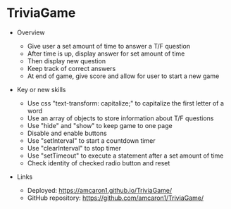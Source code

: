 # TriviaGame

- Overview
    - Give user a set amount of time to answer a T/F question
    - After time is up, display answer for set amount of time
    - Then display new question
    - Keep track of correct answers
    - At end of game, give score and allow for user to start a new game 




- Key or new skills
    - Use css "text-transform: capitalize;" to capitalize the first letter of a word
    - Use an array of objects to store information about T/F questions
    - Use "hide" and "show" to keep game to one page
    - Disable and enable buttons
    - Use "setInterval" to start a countdown timer
    - Use "clearInterval" to stop timer
    - Use "setTimeout" to execute a statement after a set amount of time
    - Check identity of checked radio button and reset

- Links
    - Deployed: https://amcaron1.github.io/TriviaGame/
    - GitHub repository: https://github.com/amcaron1/TriviaGame/